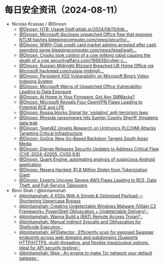 # 每日安全资讯（2024-08-11）

- Nicolas Krassas / @Dinosn
  - [@Dinosn: HTB: Usage 0xdf.gitlab.io/2024/08/10/htb…](https://twitter.com/Dinosn/status/1822313302724165785)
  - [@Dinosn: Microsoft discloses unpatched Office flaw that exposes NTLM hashes bleepingcomputer.com/news/security/…](https://twitter.com/Dinosn/status/1822313223816646902)
  - [@Dinosn: WWH-Club credit card market admins arrested after cash spending spree bleepingcomputer.com/news/legal/wwh…](https://twitter.com/Dinosn/status/1822312945042272506)
  - [@Dinosn: Crooks took control of a cow milking robot causing the death of a cow securityaffairs.com/166839/cyber-c…](https://twitter.com/Dinosn/status/1822279351817150530)
  - [@Dinosn: Russian Midnight Blizzard Breached UK Home Office via Microsoft hackread.com/russia-midnigh…](https://twitter.com/Dinosn/status/1822279250289819881)
  - [@Dinosn: Persistent XSS Vulnerability on Microsoft Bing’s Video Indexing System](https://twitter.com/Dinosn/status/1822172477721641141)
  - [@Dinosn: Microsoft Warns of Unpatched Office Vulnerability Leading to Data Exposure](https://twitter.com/Dinosn/status/1822168765330542596)
  - [@Dinosn: At Home In Your Firmware: Got Any SMMacks?](https://twitter.com/Dinosn/status/1822141206198980681)
  - [@Dinosn: Microsoft Reveals Four OpenVPN Flaws Leading to Potential RCE and LPE](https://twitter.com/Dinosn/status/1822114576449655212)
  - [@Dinosn: Russia blocks Signal for 'violating' anti-terrorism laws](https://twitter.com/Dinosn/status/1822114513484705837)
  - [@Dinosn: Rhysida ransomware hits Sumter County Sheriff, threatens data leak](https://twitter.com/Dinosn/status/1822114416726274228)
  - [@Dinosn: Team82 Unveils Research on Unitronics PLC/HMI Attacks Targeting Critical Infrastructure](https://twitter.com/Dinosn/status/1822114321175810468)
  - [@Dinosn: GoGra: New Go-Based Backdoor Targets South Asian Media](https://twitter.com/Dinosn/status/1822114282068185426)
  - [@Dinosn: Django Releases Security Updates to Address Critical Flaw (CVE-2024-42005, CVSS 9.8)](https://twitter.com/Dinosn/status/1822114222873923718)
  - [@Dinosn: Quark Engine: automating analysis of suspicious Android application](https://twitter.com/Dinosn/status/1822114129185849398)
  - [@Dinosn: Nexera Hacked: $1.8 Million Stolen from Tokenization Giant](https://twitter.com/Dinosn/status/1822114043798139223)
  - [@Dinosn: Experts Uncover Severe AWS Flaws Leading to RCE, Data Theft, and Full-Service Takeovers](https://twitter.com/Dinosn/status/1822113996436082700)
- Binni Shah / @binitamshah
  - [@binitamshah: 4 XSSs With A Simple & Optimized Payload — Shortening Uppercase Bypass](https://twitter.com/binitamshah/status/1822234061491822750)
  - [@binitamshah: Creating Undetectable Windows Malware (Villain C2 Framework+ PowerShell Obfuscation + Undetectable Delivery) :](https://twitter.com/binitamshah/status/1822222545535267197)
  - [@binitamshah: Wanna Build a (RAT) Remote Access Trojan? :](https://twitter.com/binitamshah/status/1822221877365952923)
  - [@binitamshah: Manual Indirect Syscalls and Obfuscation for Shellcode Execution :](https://twitter.com/binitamshah/status/1822221496091087263)
  - [@binitamshah: APIDetector : Efficiently scan for exposed Swagger endpoints across web domains and subdomains (Supports HTTP/HTTPS, multi-threading, and flexible input/output options. Ideal for API security testing) :](https://twitter.com/binitamshah/status/1822218716148387928)
  - [@binitamshah: Nipe : An engine to make Tor network your default gateway :](https://twitter.com/binitamshah/status/1822218051334389869)
